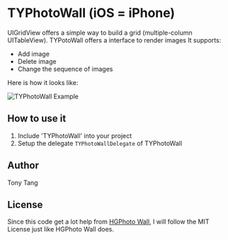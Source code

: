 TYPhotoWall (iOS = iPhone)
========================

UIGridView offers a simple way to build a grid (multiple-column UITableView).
TYPotoWall offers a interface to render images
It supports:

* Add image
* Delete image
* Change the sequence of images

Here is how it looks like:

![TYPhotoWall Example](https://github.com/tanin47/UIGridView/raw/master/uigridview_example.png)


How to use it
------------------------
1. Include 'TYPhotoWall' into your project
2. Setup the delegate ```TYPhotoWallDelegate``` of TYPhotoWall

Author
------------------------
Tony Tang


License
---------

Since this code get a lot help from [HGPhoto Wall](http://code4app.com/ios/HGPhoto-Wall/50c03a4c6803faaa1b000000), I will follow the MIT License just like HGPhoto Wall does.
